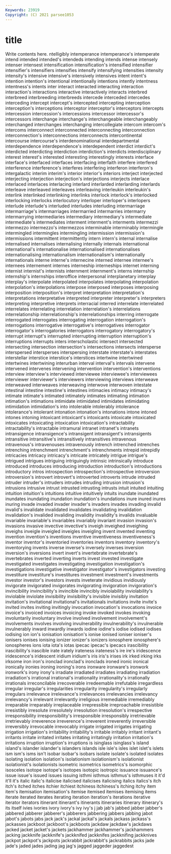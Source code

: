 ```yaml
---
Keywords: 23919
Copyright: (C) 2021 parsee1053
---
```


# title

Write contents here.
ntelligibly intemperance
intemperance's intemperate intend intended intended's intendeds intending intends intense intensely
intenser intensest intensification intensification's intensified intensifier intensifier's intensifiers intensifies intensify
intensifying intensities intensity intensity's intensive intensive's intensively intensives intent intent's
intention intention's intentional intentionally intentions intently intentness intentness's intents inter
interact interacted interacting interaction interaction's interactions interactive interactively interacts interbred
interbreed interbreeding interbreeds intercede interceded intercedes interceding intercept intercept's intercepted
intercepting interception interception's interceptions interceptor interceptor's interceptors intercepts intercession intercession's
intercessions intercessor intercessor's intercessors interchange interchange's interchangeable interchangeably interchanged interchanges
interchanging intercollegiate intercom intercom's intercoms interconnect interconnected interconnecting interconnection interconnection's
interconnections interconnects intercontinental intercourse intercourse's interdenominational interdepartmental interdependence interdependence's interdependent
interdict interdict's interdicted interdicting interdiction interdiction's interdicts interdisciplinary interest interest's
interested interesting interestingly interests interface interface's interfaced interfaces interfacing interfaith
interfere interfered interference interference's interferes interfering interferon interferon's intergalactic interim
interim's interior interior's interiors interject interjected interjecting interjection interjection's interjections
interjects interlace interlaced interlaces interlacing interlard interlarded interlarding interlards interleave
interleaved interleaves interleaving interleukin interleukin's interlink interlinked interlinking interlinks interlock
interlock's interlocked interlocking interlocks interlocutory interloper interloper's interlopers interlude interlude's
interluded interludes interluding intermarriage intermarriage's intermarriages intermarried intermarries intermarry intermarrying
intermediaries intermediary intermediary's intermediate intermediate's intermediates interment interment's interments intermezzi
intermezzo intermezzo's intermezzos interminable interminably intermingle intermingled intermingles intermingling intermission
intermission's intermissions intermittent intermittently intern intern's internal internalise internalised internalises
internalising internally internals international international's internationalise internationalised internationalises internationalising internationalism
internationalism's internationally internationals interne interne's internecine interned internee internee's internees
internement internes interneship interneships internet interning internist internist's internists internment
internment's interns internship internship's internships interoffice interpersonal interplanetary interplay interplay's
interpolate interpolated interpolates interpolating interpolation interpolation's interpolations interpose interposed interposes
interposing interposition interposition's interpret interpretation interpretation's interpretations interpretative interpreted interpreter
interpreter's interpreters interpreting interpretive interprets interracial interred interrelate interrelated interrelates
interrelating interrelation interrelation's interrelations interrelationship interrelationship's interrelationships interring interrogate interrogated
interrogates interrogating interrogation interrogation's interrogations interrogative interrogative's interrogatives interrogator interrogator's
interrogatories interrogators interrogatory interrogatory's interrupt interrupt's interrupted interrupting interruption interruption's
interruptions interrupts inters interscholastic intersect intersected intersecting intersection intersection's intersections
intersects intersperse interspersed intersperses interspersing interstate interstate's interstates interstellar interstice
interstice's interstices intertwine intertwined intertwines intertwining interurban interval interval's intervals
intervene intervened intervenes intervening intervention intervention's interventions interview interview's interviewed
interviewee interviewee's interviewees interviewer interviewer's interviewers interviewing interviews interweave interweaved
interweaves interweaving interwove interwoven intestate intestinal intestine intestine's intestines intimacies
intimacy intimacy's intimate intimate's intimated intimately intimates intimating intimation intimation's
intimations intimidate intimidated intimidates intimidating intimidation intimidation's into intolerable intolerably
intolerance intolerance's intolerant intonation intonation's intonations intone intoned intones intoning
intoxicant intoxicant's intoxicants intoxicate intoxicated intoxicates intoxicating intoxication intoxication's intractability
intractability's intractable intramural intranet intranet's intranets intransigence intransigence's intransigent intransigent's
intransigents intransitive intransitive's intransitively intransitives intravenous intravenous's intravenouses intravenously intrench
intrenched intrenches intrenching intrenchment intrenchment's intrenchments intrepid intrepidly intricacies intricacy
intricacy's intricate intricately intrigue intrigue's intrigued intrigues intriguing intriguingly intrinsic
intrinsically introduce introduced introduces introducing introduction introduction's introductions introductory intros
introspection introspection's introspective introversion introversion's introvert introvert's introverted introverts intrude
intruded intruder intruder's intruders intrudes intruding intrusion intrusion's intrusions intrusive
intrust intrusted intrusting intrusts intuit intuited intuiting intuition intuition's intuitions
intuitive intuitively intuits inundate inundated inundates inundating inundation inundation's inundations
inure inured inures inuring invade invaded invader invader's invaders invades
invading invalid invalid's invalidate invalidated invalidates invalidating invalidation invalidation's invalided
invaliding invalidity invalidity's invalids invaluable invariable invariable's invariables invariably invariant
invasion invasion's invasions invasive invective invective's inveigh inveighed inveighing inveighs
inveigle inveigled inveigles inveigling invent invented inventing invention invention's inventions
inventive inventiveness inventiveness's inventor inventor's inventoried inventories inventors inventory inventory's
inventorying invents inverse inverse's inversely inverses inversion inversion's inversions invert
invert's invertebrate invertebrate's invertebrates inverted inverting inverts invest invested investigate
investigated investigates investigating investigation investigation's investigations investigative investigator investigator's investigators
investing investiture investiture's investitures investment investment's investments investor investor's investors
invests inveterate invidious invidiously invigorate invigorated invigorates invigorating invigoration invigoration's
invincibility invincibility's invincible invincibly inviolability inviolability's inviolable inviolate invisibility invisibility's
invisible invisibly invitation invitation's invitational invitational's invitationals invitations invite invite's
invited invites inviting invitingly invocation invocation's invocations invoice invoice's invoiced
invoices invoicing invoke invoked invokes invoking involuntarily involuntary involve involved
involvement involvement's involvements involves involving invulnerability invulnerability's invulnerable invulnerably inward
inwardly inwards iodine iodine's iodise iodised iodises iodising ion ion's
ionisation ionisation's ionise ionised ioniser ioniser's ionisers ionises ionising ionizer
ionizer's ionizers ionosphere ionosphere's ionospheres ions iota iota's iotas ipecac
ipecac's ipecacs irascibility irascibility's irascible irate irately irateness irateness's ire
ire's iridescence iridescence's iridescent iridium iridium's iris iris's irises irk
irked irking irks irksome iron iron's ironclad ironclad's ironclads ironed
ironic ironical ironically ironies ironing ironing's irons ironware ironware's ironwork
ironwork's irony irony's irradiate irradiated irradiates irradiating irradiation irradiation's irrational
irrational's irrationality irrationality's irrationally irrationals irreconcilable irrecoverable irredeemable irrefutable irregardless
irregular irregular's irregularities irregularity irregularity's irregularly irregulars irrelevance irrelevance's irrelevances
irrelevancies irrelevancy irrelevancy's irrelevant irrelevantly irreligious irremediable irremediably irreparable irreparably
irreplaceable irrepressible irreproachable irresistible irresistibly irresolute irresolutely irresolution irresolution's irrespective
irresponsibility irresponsibility's irresponsible irresponsibly irretrievable irretrievably irreverence irreverence's irreverent irreverently
irreversible irreversibly irrevocable irrevocably irrigate irrigated irrigates irrigating irrigation irrigation's
irritability irritability's irritable irritably irritant irritant's irritants irritate irritated irritates
irritating irritatingly irritation irritation's irritations irruption irruption's irruptions is isinglass
isinglass's island island's islander islander's islanders islands isle isle's isles
islet islet's islets ism ism's isms isn't isobar isobar's isobars
isolate isolate's isolated isolates isolating isolation isolation's isolationism isolationism's isolationist
isolationist's isolationists isometric isometrics isometrics's isomorphic isosceles isotope isotope's isotopes
isotopic isotropic issuance issuance's issue issue's issued issues issuing isthmi
isthmus isthmus's isthmuses it it'd it'll it's italic italic's italicise
italicised italicises italicising italics italics's itch itch's itched itches itchier
itchiest itchiness itchiness's itching itchy item item's itemisation itemisation's itemise
itemised itemises itemising items iterate iterated iterates iterating iteration iteration's
iterations iterative iterator iterators itinerant itinerant's itinerants itineraries itinerary itinerary's
its itself ivies ivories ivory ivory's ivy ivy's j jab
jab's jabbed jabber jabber's jabbered jabberer jabberer's jabberers jabbering jabbers
jabbing jabot jabot's jabots jabs jack jack's jackal jackal's jackals
jackass jackass's jackasses jackboot jackboot's jackboots jackdaw jackdaw's jackdaws jacked
jacket jacket's jackets jackhammer jackhammer's jackhammers jacking jackknife jackknife's jackknifed
jackknifes jackknifing jackknives jackpot jackpot's jackpots jackrabbit jackrabbit's jackrabbits jacks
jade jade's jaded jades jading jag jag's jagged jaggeder jaggedest
